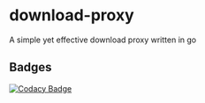 # download-proxy

A simple yet effective download proxy written in go

## Badges

[![Codacy Badge](https://app.codacy.com/project/badge/Grade/f560217b6e7e4cba8585535f02ad2aa0)](https://app.codacy.com/gh/pyscripter99/download-proxy-go/dashboard?utm_source=gh&utm_medium=referral&utm_content=&utm_campaign=Badge_grade)
